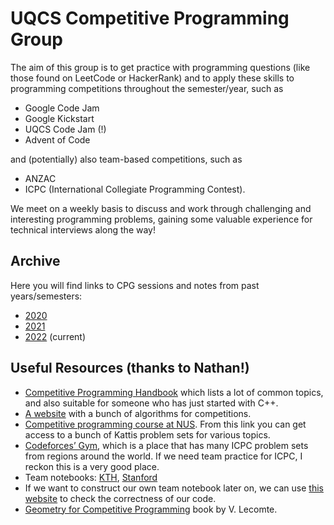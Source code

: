 # UQCS Competitive Programming Group

The aim of this group is to get practice with programming questions (like those found on LeetCode or HackerRank) and to apply these skills to programming competitions throughout the semester/year, such as

- Google Code Jam
- Google Kickstart
- UQCS Code Jam (!)
- Advent of Code

and (potentially) also team-based competitions, such as

- ANZAC
- ICPC (International Collegiate Programming Contest).

We meet on a weekly basis to discuss and work through challenging and interesting programming problems, gaining some valuable experience for technical interviews along the way!

## Archive

Here you will find links to CPG sessions and notes from past years/semesters:
- [2020](/2020)
- [2021](/2021)
- [2022](/2022) (current)

## Useful Resources (thanks to Nathan!)

- [Competitive Programming Handbook](https://cses.fi/book/book.pdf) which lists a lot of common topics, and also suitable for someone who has just started with C++.
- [A website](https://cp-algorithms.com/) with a bunch of algorithms for competitions. 
- [Competitive programming course at NUS](https://www.comp.nus.edu.sg/~stevenha/cs3233.html). From this link you can get access to a bunch of Kattis problem sets for various topics.
- [Codeforces’ Gym](http://codeforces.com/gyms?filterContestType=Official+ACM-ICPC+Contest&order=ID_DESC), which is a place that has many ICPC problem sets from regions around the world. If we need team practice for ICPC, I reckon this is a very good place. 
- Team notebooks: [KTH](https://github.com/kth-competitive-programming/kactl), [Stanford](https://github.com/jaehyunp/stanfordacm)
- If we want to construct our own team notebook later on, we can use [this website](https://judge.yosupo.jp) to check the correctness of our code.
- [Geometry for Competitive Programming](https://vlecomte.github.io/cp-geo.pdf) book by V. Lecomte.
